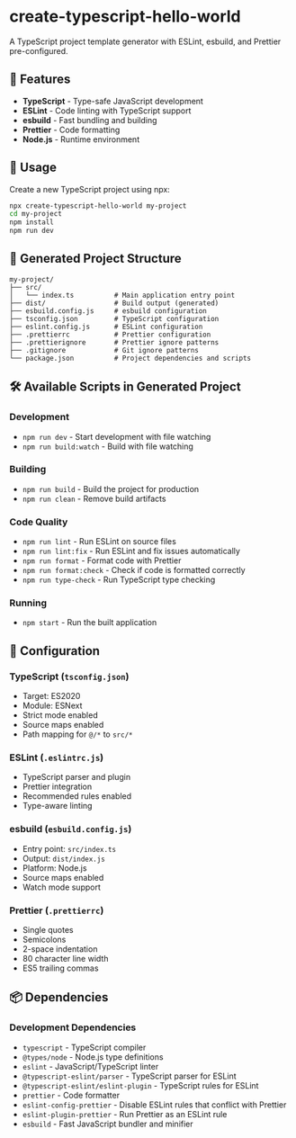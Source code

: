 # create-typescript-hello-world

A TypeScript project template generator with ESLint, esbuild, and Prettier pre-configured.

## 🚀 Features

- **TypeScript** - Type-safe JavaScript development
- **ESLint** - Code linting with TypeScript support
- **esbuild** - Fast bundling and building
- **Prettier** - Code formatting
- **Node.js** - Runtime environment

## 🚀 Usage

Create a new TypeScript project using npx:

```bash
npx create-typescript-hello-world my-project
cd my-project
npm install
npm run dev
```

## 📁 Generated Project Structure

```
my-project/
├── src/
│   └── index.ts          # Main application entry point
├── dist/                 # Build output (generated)
├── esbuild.config.js     # esbuild configuration
├── tsconfig.json         # TypeScript configuration
├── eslint.config.js      # ESLint configuration
├── .prettierrc           # Prettier configuration
├── .prettierignore       # Prettier ignore patterns
├── .gitignore            # Git ignore patterns
└── package.json          # Project dependencies and scripts
```

## 🛠️ Available Scripts in Generated Project

### Development
- `npm run dev` - Start development with file watching
- `npm run build:watch` - Build with file watching

### Building
- `npm run build` - Build the project for production
- `npm run clean` - Remove build artifacts

### Code Quality
- `npm run lint` - Run ESLint on source files
- `npm run lint:fix` - Run ESLint and fix issues automatically
- `npm run format` - Format code with Prettier
- `npm run format:check` - Check if code is formatted correctly
- `npm run type-check` - Run TypeScript type checking

### Running
- `npm start` - Run the built application

## 🔧 Configuration

### TypeScript (`tsconfig.json`)
- Target: ES2020
- Module: ESNext
- Strict mode enabled
- Source maps enabled
- Path mapping for `@/*` to `src/*`

### ESLint (`.eslintrc.js`)
- TypeScript parser and plugin
- Prettier integration
- Recommended rules enabled
- Type-aware linting

### esbuild (`esbuild.config.js`)
- Entry point: `src/index.ts`
- Output: `dist/index.js`
- Platform: Node.js
- Source maps enabled
- Watch mode support

### Prettier (`.prettierrc`)
- Single quotes
- Semicolons
- 2-space indentation
- 80 character line width
- ES5 trailing commas

## 📦 Dependencies

### Development Dependencies
- `typescript` - TypeScript compiler
- `@types/node` - Node.js type definitions
- `eslint` - JavaScript/TypeScript linter
- `@typescript-eslint/parser` - TypeScript parser for ESLint
- `@typescript-eslint/eslint-plugin` - TypeScript rules for ESLint
- `prettier` - Code formatter
- `eslint-config-prettier` - Disable ESLint rules that conflict with Prettier
- `eslint-plugin-prettier` - Run Prettier as an ESLint rule
- `esbuild` - Fast JavaScript bundler and minifier
